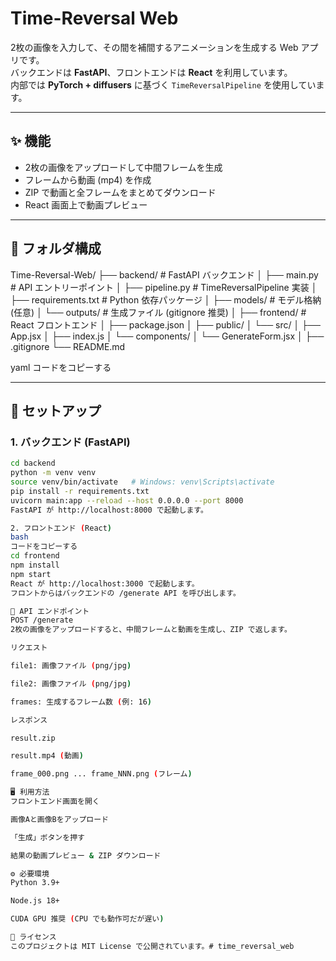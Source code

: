 # Time-Reversal Web

2枚の画像を入力して、その間を補間するアニメーションを生成する Web アプリです。  
バックエンドは **FastAPI**、フロントエンドは **React** を利用しています。  
内部では **PyTorch + diffusers** に基づく `TimeReversalPipeline` を使用しています。

---

## ✨ 機能
- 2枚の画像をアップロードして中間フレームを生成
- フレームから動画 (mp4) を作成
- ZIP で動画と全フレームをまとめてダウンロード
- React 画面上で動画プレビュー

---

## 📂 フォルダ構成
Time-Reversal-Web/
├── backend/ # FastAPI バックエンド
│ ├── main.py # API エントリーポイント
│ ├── pipeline.py # TimeReversalPipeline 実装
│ ├── requirements.txt # Python 依存パッケージ
│ ├── models/ # モデル格納 (任意)
│ └── outputs/ # 生成ファイル (gitignore 推奨)
│
├── frontend/ # React フロントエンド
│ ├── package.json
│ ├── public/
│ └── src/
│ ├── App.jsx
│ ├── index.js
│ └── components/
│ └── GenerateForm.jsx
│
├── .gitignore
└── README.md

yaml
コードをコピーする

---

## 🚀 セットアップ

### 1. バックエンド (FastAPI)
```bash
cd backend
python -m venv venv
source venv/bin/activate   # Windows: venv\Scripts\activate
pip install -r requirements.txt
uvicorn main:app --reload --host 0.0.0.0 --port 8000
FastAPI が http://localhost:8000 で起動します。

2. フロントエンド (React)
bash
コードをコピーする
cd frontend
npm install
npm start
React が http://localhost:3000 で起動します。
フロントからはバックエンドの /generate API を呼び出します。

📡 API エンドポイント
POST /generate
2枚の画像をアップロードすると、中間フレームと動画を生成し、ZIP で返します。

リクエスト

file1: 画像ファイル (png/jpg)

file2: 画像ファイル (png/jpg)

frames: 生成するフレーム数 (例: 16)

レスポンス

result.zip

result.mp4 (動画)

frame_000.png ... frame_NNN.png (フレーム)

🖥️ 利用方法
フロントエンド画面を開く

画像Aと画像Bをアップロード

「生成」ボタンを押す

結果の動画プレビュー & ZIP ダウンロード

⚙️ 必要環境
Python 3.9+

Node.js 18+

CUDA GPU 推奨 (CPU でも動作可だが遅い)

📜 ライセンス
このプロジェクトは MIT License で公開されています。#   t i m e _ r e v e r s a l _ w e b  
 